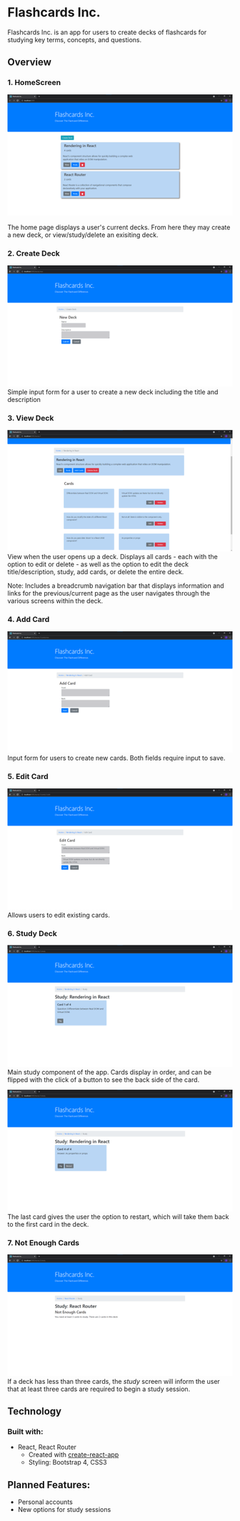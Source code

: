 # Flashcards Inc.
Flashcards Inc. is an app for users to create decks of flashcards for studying key terms, concepts, and questions. 
## Overview
### 1. HomeScreen
![Alt text](/screenshots/home-page.png?raw=true "Home Screen") 

The home page displays a user's current decks. From here they may create a new deck, or view/study/delete an exisiting deck.

### 2. Create Deck
![Alt text](/screenshots/create-deck.png?raw=true "Home Screen")
Simple input form for a user to create a new deck including the title and description

### 3. View Deck
![Alt text](/screenshots/deck-view.png?raw=true "Home Screen")
View when the user opens up a deck. Displays all cards - each with the option to edit or delete - as well as the option to edit the deck title/description, study, add cards, or delete the entire deck.

Note: Includes a breadcrumb navigation bar that displays information and links for the previous/current page as the user navigates through the various screens within the deck.

### 4. Add Card
![Alt text](/screenshots/add-card.png?raw=true "Home Screen")
Input form for users to create new cards. Both fields require input to save. 

### 5. Edit Card
![Alt text](/screenshots/edit-card.png?raw=true "Home Screen")
Allows users to edit existing cards. 

### 6. Study Deck
![Alt text](/screenshots/study-deck.png?raw=true "Home Screen")
Main study component of the app. Cards display in order, and can be flipped with the click of a button to see the back side of the card.

![Alt text](/screenshots/study-deck-last-card.png?raw=true "Home Screen")
The last card gives the user the option to restart, which will take them back to the first card in the deck.

### 7. Not Enough Cards
![Alt text](/screenshots/not-enough-cards.png?raw=true "Home Screen")
If a deck has less than three cards, the _study_ screen will inform the user that at least three cards are required to begin a study session.

## Technology
### Built with:
* React, React Router 
    * Created with [create-react-app](https://github.com/facebook/create-react-app) 
    * Styling: Bootstrap 4, CSS3

## Planned Features:
* Personal accounts
* New options for study sessions 